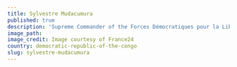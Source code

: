 ```yaml
---
title: Sylvestre Mudacumura
published: true
description: 'Supreme Commander of the Forces Démocratiques pour la Libération du Rwanda (Democratic Forces for the Liberation of Rwanda, FDLR)'
image_path:
image_credit: Image courtesy of France24
country: democratic-republic-of-the-congo
slug: sylvestre-mudacumura
---
```



